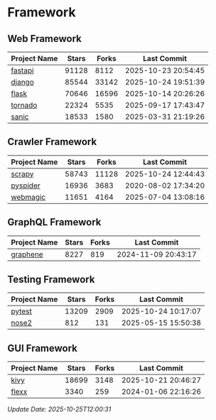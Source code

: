 # Framework

## Web Framework
| Project Name | Stars | Forks | Last Commit |
| ------------ | ----- | ----- | ----------- |
| [fastapi](https://github.com/fastapi/fastapi) | 91128 | 8112 | 2025-10-23 20:54:45 |
| [django](https://github.com/django/django) | 85544 | 33142 | 2025-10-24 19:51:39 |
| [flask](https://github.com/pallets/flask) | 70646 | 16596 | 2025-10-14 20:26:26 |
| [tornado](https://github.com/tornadoweb/tornado) | 22324 | 5535 | 2025-09-17 17:43:47 |
| [sanic](https://github.com/sanic-org/sanic) | 18533 | 1580 | 2025-03-31 21:19:26 |

## Crawler Framework
| Project Name | Stars | Forks | Last Commit |
| ------------ | ----- | ----- | ----------- |
| [scrapy](https://github.com/scrapy/scrapy) | 58743 | 11128 | 2025-10-24 12:44:43 |
| [pyspider](https://github.com/binux/pyspider) | 16936 | 3683 | 2020-08-02 17:34:20 |
| [webmagic](https://github.com/code4craft/webmagic) | 11651 | 4164 | 2025-07-04 13:08:16 |

## GraphQL Framework
| Project Name | Stars | Forks | Last Commit |
| ------------ | ----- | ----- | ----------- |
| [graphene](https://github.com/graphql-python/graphene) | 8227 | 819 | 2024-11-09 20:43:17 |

## Testing Framework
| Project Name | Stars | Forks | Last Commit |
| ------------ | ----- | ----- | ----------- |
| [pytest](https://github.com/pytest-dev/pytest) | 13209 | 2909 | 2025-10-24 10:17:07 |
| [nose2](https://github.com/nose-devs/nose2) | 812 | 131 | 2025-05-15 15:50:38 |

## GUI Framework
| Project Name | Stars | Forks | Last Commit |
| ------------ | ----- | ----- | ----------- |
| [kivy](https://github.com/kivy/kivy) | 18699 | 3148 | 2025-10-21 20:46:27 |
| [flexx](https://github.com/flexxui/flexx) | 3340 | 259 | 2024-01-06 22:16:26 |

*Update Date: 2025-10-25T12:00:31*